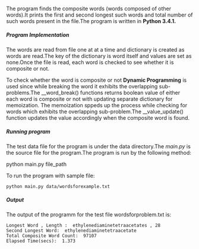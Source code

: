 The program finds the composite words (words composed of other words).It prints the first and second longest such words and total number of such words present in the file.The program is written in **Python 3.4.1.**

##### Program Implementation

The words are read from file one at at a time and dictionary is created as words are read.The key of the dictionary is word itself and values are set as none.Once the file is read, each word is checked to see whether it is composite or not.

To check whether the word is composite or not **Dynamic Programming** is used since while breaking the word it exhibits the overlapping sub-problems.The __word_break() functions returns boolean value of either each word is composite or not with updating separate dictionary for memoization. The memoization sppeds up the process while checking for words which exhibits the overlapping sub-problem.The __value_update() function updates the value accordingly when the composite word is found.


##### Running program

The test data file for the program is under the data directory.The *main.py* is the source file for the program.The program is run by the following method:

python main.py file_path

To run the program with sample file:
```
python main.py data/wordsforexample.txt
```

##### Output 

The output of the programm for the test file wordsforproblem.txt is:

```
Longest Word , Length :  ethylenediaminetetraacetates , 28
Second Longest Word:  ethylenediaminetetraacetate
Total Composite Word Count:  97107
Elapsed Time(secs):  1.373
```

